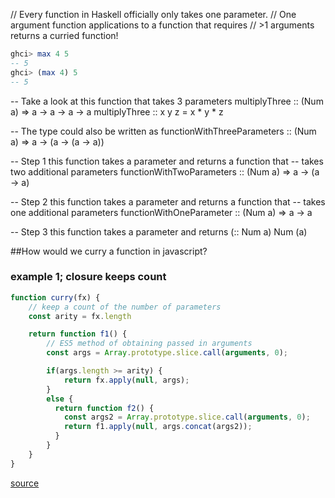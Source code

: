 // Every function in Haskell officially only takes one parameter.
// One argument function applications to a function that requires
// >1 arguments returns a curried function!

```haskell
ghci> max 4 5
-- 5
ghci> (max 4) 5
-- 5
```

-- Take a look at this function that takes 3 parameters
multiplyThree :: (Num a) => a -> a -> a -> a
multiplyThree :: x y z = x * y * z

-- The type could also be written as
functionWithThreeParameters :: (Num a) => a -> (a -> (a -> a))

-- Step 1 this function takes a parameter and returns a function that
-- takes two additional parameters
functionWithTwoParameters :: (Num a) => a -> (a -> a)

-- Step 2 this function takes a parameter and returns a function that
-- takes one additional parameters
functionWithOneParameter :: (Num a) => a -> a

-- Step 3 this function takes a parameter and returns (:: Num a)
Num (a)


##How would we curry a function in javascript?

### example 1; closure keeps count
```javascript
function curry(fx) {
    // keep a count of the number of parameters
    const arity = fx.length

    return function f1() {
        // ES5 method of obtaining passed in arguments
        const args = Array.prototype.slice.call(arguments, 0);

        if(args.length >= arity) {
            return fx.apply(null, args);
        }
        else {
          return function f2() {
            const args2 = Array.prototype.slice.call(arguments, 0);
            return f1.apply(null, args.concat(args2));
          }
        }
    }
}
```
[source](http://blog.carbonfive.com/2015/01/14/gettin-freaky-functional-wcurried-javascript/
)
